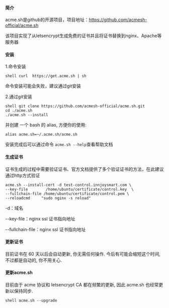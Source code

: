 #### 简介

acme.sh是github的开源项目，项目地址：https://github.com/acmesh-official/acme.sh 

该项目实现了从letsencrypt生成免费的证书并且将证书替换到nginx、Apache等服务器

 #### 安装

1.命令安装 

```shell
shell curl  https://get.acme.sh | sh
```

命令安装可能会失败，建议通过git安装

2.通过git安装 

```shell
shell git clone https://github.com/acmesh-official/acme.sh.git
cd ./acme.sh
./acme.sh --install
```

并创建 一个 bash 的 alias, 方便你的使用:  

```shell alias acme.sh=~/.acme.sh/acme.sh
alias acme.sh=~/.acme.sh/acme.sh
```

 安装完成后可以通过命令 `acme.sh --help`查看帮助文档

#### 生成证书

证书生成的过程中需要验证证书、官方文档提供了多个验证证书的方法，在此建议通过http方式验证

```shell
acme.sh --install-cert -d test-control.innjoysmart.com \
--key-file        /home/ubuntu/certificate/control.key  \
--fullchain-file /home/ubuntu/certificate/control.pem \
--reloadcmd     "sudo nginx -s reload"
```

-d：域名

--key-file：nginx ssl 证书指向地址

--fullchain-file：nginx ssl 证书指向地址

#### 更新证书

目前证书在 60 天以后会自动更新, 你无需任何操作. 今后有可能会缩短这个时间, 不过都是自动的, 你不用关心. 

#### 更新acme.sh

目前由于 acme 协议和 letsencrypt CA 都在频繁的更新, 因此 acme.sh 也经常更新以保持同步. 

```shell
shell acme.sh --upgrade
```

